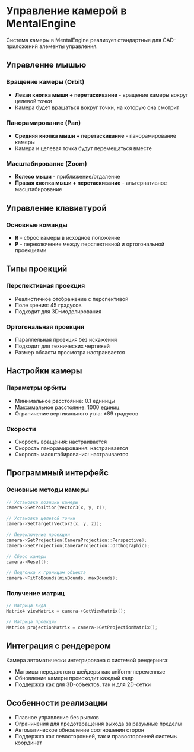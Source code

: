 # Управление камерой в MentalEngine

Система камеры в MentalEngine реализует стандартные для CAD-приложений элементы управления.

## Управление мышью

### Вращение камеры (Orbit)
- **Левая кнопка мыши + перетаскивание** - вращение камеры вокруг целевой точки
- Камера будет вращаться вокруг точки, на которую она смотрит

### Панорамирование (Pan)
- **Средняя кнопка мыши + перетаскивание** - панорамирование камеры
- Камера и целевая точка будут перемещаться вместе

### Масштабирование (Zoom)
- **Колесо мыши** - приближение/отдаление
- **Правая кнопка мыши + перетаскивание** - альтернативное масштабирование

## Управление клавиатурой

### Основные команды
- **R** - сброс камеры в исходное положение
- **P** - переключение между перспективной и ортогональной проекциями

## Типы проекций

### Перспективная проекция
- Реалистичное отображение с перспективой
- Поле зрения: 45 градусов
- Подходит для 3D-моделирования

### Ортогональная проекция
- Параллельная проекция без искажений
- Подходит для технических чертежей
- Размер области просмотра настраивается

## Настройки камеры

### Параметры орбиты
- Минимальное расстояние: 0.1 единицы
- Максимальное расстояние: 1000 единиц
- Ограничение вертикального угла: ±89 градусов

### Скорости
- Скорость вращения: настраивается
- Скорость панорамирования: настраивается
- Скорость масштабирования: настраивается

## Программный интерфейс

### Основные методы камеры
```cpp
// Установка позиции камеры
camera->SetPosition(Vector3(x, y, z));

// Установка целевой точки
camera->SetTarget(Vector3(x, y, z));

// Переключение проекции
camera->SetProjection(CameraProjection::Perspective);
camera->SetProjection(CameraProjection::Orthographic);

// Сброс камеры
camera->Reset();

// Подгонка к границам объекта
camera->FitToBounds(minBounds, maxBounds);
```

### Получение матриц
```cpp
// Матрица вида
Matrix4 viewMatrix = camera->GetViewMatrix();

// Матрица проекции
Matrix4 projectionMatrix = camera->GetProjectionMatrix();
```

## Интеграция с рендерером

Камера автоматически интегрирована с системой рендеринга:
- Матрицы передаются в шейдеры как uniform-переменные
- Обновление камеры происходит каждый кадр
- Поддержка как для 3D-объектов, так и для 2D-сетки

## Особенности реализации

- Плавное управление без рывков
- Ограничения для предотвращения выхода за разумные пределы
- Автоматическое обновление соотношения сторон
- Поддержка как левосторонней, так и правосторонней системы координат
